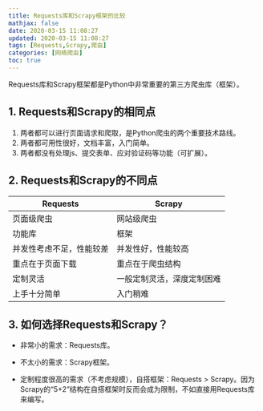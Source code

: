 ```yaml
---
title: Requests库和Scrapy框架的比较
mathjax: false
date: 2020-03-15 11:08:27
updated: 2020-03-15 11:08:27
tags: [Requests,Scrapy,爬虫]
categories: [网络爬虫]
toc: true
---
```


Requests库和Scrapy框架都是Python中非常重要的第三方爬虫库（框架）。

## 1. Requests和Scrapy的相同点

1. 两者都可以进行页面请求和爬取，是Python爬虫的两个重要技术路线。
2. 两者都可用性很好，文档丰富，入门简单。
3. 两者都没有处理js、提交表单、应对验证码等功能（可扩展）。



## 2. Requests和Scrapy的不同点

| Requests                 | Scrapy                     |
| ------------------------ | -------------------------- |
| 页面级爬虫               | 网站级爬虫                 |
| 功能库                   | 框架                       |
| 并发性考虑不足，性能较差 | 并发性好，性能较高         |
| 重点在于页面下载         | 重点在于爬虫结构           |
| 定制灵活                 | 一般定制灵活，深度定制困难 |
| 上手十分简单             | 入门稍难                   |



## 3. 如何选择Requests和Scrapy？

* 非常小的需求：Requests库。

* 不太小的需求：Scrapy框架。
* 定制程度很高的需求（不考虑规模），自搭框架：Requests > Scrapy。因为Scrapy的“5+2”结构在自搭框架时反而会成为限制，不如直接用Requests库来编写。

